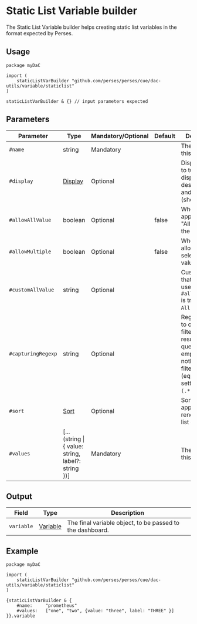 # Static List Variable builder

The Static List Variable builder helps creating static list variables in the format expected by Perses.

## Usage

```cue
package myDaC

import (
	staticListVarBuilder "github.com/perses/perses/cue/dac-utils/variable/staticlist"
)

staticListVarBuilder & {} // input parameters expected
```

## Parameters

| Parameter          | Type                                                         | Mandatory/Optional | Default | Description                                                                                                                        |
|--------------------|--------------------------------------------------------------|--------------------|---------|------------------------------------------------------------------------------------------------------------------------------------|
| `#name`            | string                                                       | Mandatory          |         | The name of this variable.                                                                                                         |
| `#display`         | [Display](../../../api/variable.md#display-specification)    | Optional           |         | Display object to tune the display name, description and visibility (show/hide).                                                   |
| `#allowAllValue`   | boolean                                                      | Optional           | false   | Whether to append the "All" value to the list.                                                                                     |
| `#allowMultiple`   | boolean                                                      | Optional           | false   | Whether to allow multi-selection of values.                                                                                        |
| `#customAllValue`  | string                                                       | Optional           |         | Custom value that will be used if `#allowAllValue` is true and if `All` is selected.                                               |
| `#capturingRegexp` | string                                                       | Optional           |         | Regexp used to catch and filter the results of the query. If empty, then nothing is filtered (equivalent of setting it to `(.*)`). |
| `#sort`            | [Sort](../../../api/variable.md#list-variable-specification) | Optional           |         | Sort method to apply when rendering the list of values.                                                                            |
| `#values`          | [...(string \| { value: string, label?: string })]           | Mandatory          |         | The value of this variable.                                                                                                        |

## Output

| Field      | Type                                                        | Description                                               |
|------------|-------------------------------------------------------------|-----------------------------------------------------------|
| `variable` | [Variable](../../../api/variable.md#variable-specification) | The final variable object, to be passed to the dashboard. |

## Example

```cue
package myDaC

import (
	staticListVarBuilder "github.com/perses/perses/cue/dac-utils/variable/staticlist"
)

{staticListVarBuilder & {
	#name:     "prometheus"
	#values:   ["one", "two", {value: "three", label: "THREE" }]
}}.variable
```